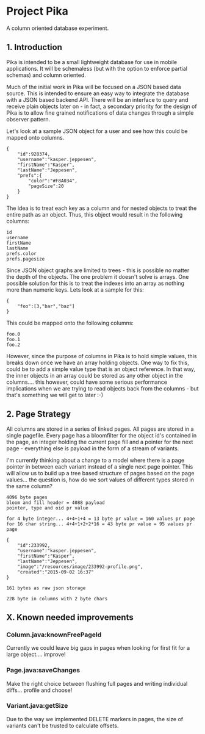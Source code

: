 # Project Pika

A column oriented database experiment.

## 1. Introduction

Pika is intended to be a small lightweight database for use in mobile applications.
It will be schemaless (but with the option to enforce partial schemas) and column oriented.

Much of the initial work in Pika will be focused on a JSON based data source. This is intended to ensure an easy way to integrate the database with a JSON based backend API. There will be an interface to query and receive plain objects later on - in fact, a secondary priority for the design of Pika is to allow fine grained notifications of data changes through a simple observer pattern.

Let's look at a sample JSON object for a user and see how this could be mapped onto columns.

````
{
	"id":928374,
	"username":"kasper.jeppesen",
	"firstName":"Kasper",
	"lastName":"Jeppesen",
	"prefs":{
		"color":"#F8A034",
		"pageSize":20
	}
}
````

The idea is to treat each key as a column and for nested objects to treat the entire path as an object. Thus, this object would result in the following columns:

````
id
username
firstName
lastName
prefs.color
prefs.pagesize
````

Since JSON object graphs are limited to trees - this is possible no matter the depth of the objects. The one problem it doesn't solve is arrays. One possible solution for this is to treat the indexes into an array as nothing more than numeric keys. Lets look at a sample for this:

````
{
	"foo":[3,"bar","baz"]
}
````

This could be mapped onto the following columns:

````
foo.0
foo.1
foo.2
````

However, since the purpose of columns in Pika is to hold simple values, this breaks down once we have an array holding objects. One way to fix this, could be to add a simple value type that is an object reference. In that way, the inner objects in an array could be stored as any other object in the columns.... this however, could have some serious performance implications when we are trying to read objects back from the columns - but that's something we will get to later :-)

## 2. Page Strategy

All columns are stored in a series of linked pages. All pages are stored in a single pagefile. Every page has a bloomfilter for the object id's contained in the page, an integer holding the current page fill and a pointer for the next page - everything else is payload in the form of a stream of variants.

I'm currently thinking about a change to a model where there is a page pointer in between each variant instead of a single next page pointer. This will allow us to build up a tree based structure of pages based on the page values... the question is, how do we sort values of different types stored in the same column?

````
4096 byte pages
bloom and fill header = 4088 payload
pointer, type and oid pr value

for 4 byte integer... 4+4+1+4 = 13 byte pr value = 160 values pr page
for 16 char string... 4+4+1+2+2*16 = 43 byte pr value = 95 values pr page

{
	"id":233992,
	"username":"kasper.jeppesen",
	"firstName":"Kasper",
	"lastName":"Jeppesen",
	"image":"/resources/image/233992-profile.png",
	"created":"2015-09-02 16:37"
}

161 bytes as raw json storage

228 byte in columns with 2 byte chars
````

## X. Known needed improvements

### Column.java:knownFreePageId

Currently we could leave big gaps in pages when looking for first fit for a large object.... improve!

### Page.java:saveChanges

Make the right choice between flushing full pages and writing individual diffs... profile and choose!

### Variant.java:getSize

Due to the way we implemented DELETE markers in pages, the size of variants can't be trusted to calculate offsets.

